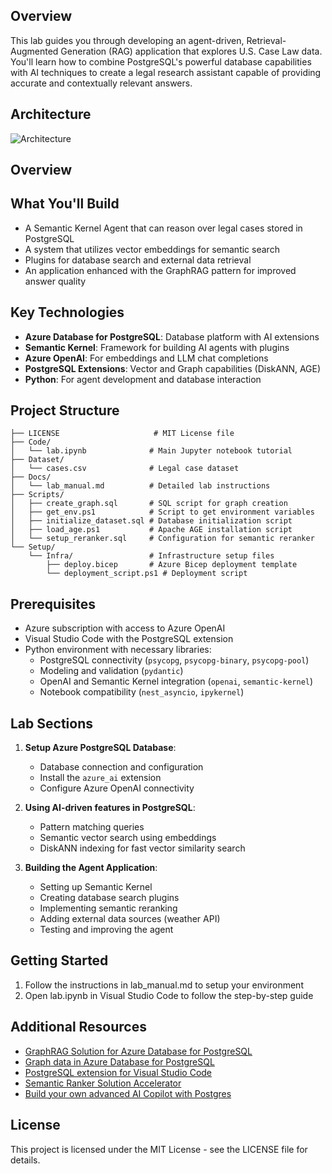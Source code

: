 ## Overview

This lab guides you through developing an agent-driven, Retrieval-Augmented Generation (RAG) application that explores U.S. Case Law data. You'll learn how to combine PostgreSQL's powerful database capabilities with AI techniques to create a legal research assistant capable of providing accurate and contextually relevant answers.

## Architecture

![Architecture](./Docs/image/arch.png "Architecture")

## Overview

## What You'll Build

- A Semantic Kernel Agent that can reason over legal cases stored in PostgreSQL
- A system that utilizes vector embeddings for semantic search
- Plugins for database search and external data retrieval 
- An application enhanced with the GraphRAG pattern for improved answer quality

## Key Technologies

- **Azure Database for PostgreSQL**: Database platform with AI extensions
- **Semantic Kernel**: Framework for building AI agents with plugins
- **Azure OpenAI**: For embeddings and LLM chat completions
- **PostgreSQL Extensions**: Vector and Graph capabilities (DiskANN, AGE)
- **Python**: For agent development and database interaction

## Project Structure

```
├── LICENSE                     # MIT License file
├── Code/
│   └── lab.ipynb              # Main Jupyter notebook tutorial
├── Dataset/
│   └── cases.csv              # Legal case dataset
├── Docs/
│   └── lab_manual.md          # Detailed lab instructions
├── Scripts/
│   ├── create_graph.sql       # SQL script for graph creation
│   ├── get_env.ps1            # Script to get environment variables
│   ├── initialize_dataset.sql # Database initialization script
│   ├── load_age.ps1           # Apache AGE installation script
│   └── setup_reranker.sql     # Configuration for semantic reranker
└── Setup/
    └── Infra/                 # Infrastructure setup files
        ├── deploy.bicep       # Azure Bicep deployment template
        └── deployment_script.ps1 # Deployment script
```

## Prerequisites

- Azure subscription with access to Azure OpenAI
- Visual Studio Code with the PostgreSQL extension
- Python environment with necessary libraries:
  - PostgreSQL connectivity (`psycopg`, `psycopg-binary`, `psycopg-pool`)
  - Modeling and validation (`pydantic`)
  - OpenAI and Semantic Kernel integration (`openai`, `semantic-kernel`)
  - Notebook compatibility (`nest_asyncio`, `ipykernel`)

## Lab Sections

1. **Setup Azure PostgreSQL Database**:
   - Database connection and configuration
   - Install the `azure_ai` extension
   - Configure Azure OpenAI connectivity

2. **Using AI-driven features in PostgreSQL**:
   - Pattern matching queries
   - Semantic vector search using embeddings
   - DiskANN indexing for fast vector similarity search

3. **Building the Agent Application**:
   - Setting up Semantic Kernel
   - Creating database search plugins
   - Implementing semantic reranking
   - Adding external data sources (weather API)
   - Testing and improving the agent

## Getting Started

1. Follow the instructions in lab_manual.md to setup your environment
2. Open lab.ipynb in Visual Studio Code to follow the step-by-step guide

## Additional Resources

- [GraphRAG Solution for Azure Database for PostgreSQL](https://aka.ms/pg-graphrag)
- [Graph data in Azure Database for PostgreSQL](https://aka.ms/age-blog)
- [PostgreSQL extension for Visual Studio Code](https://marketplace.visualstudio.com/items?itemName=ms-ossdata.vscode-postgresql)
- [Semantic Ranker Solution Accelerator](https://aka.ms/semantic-ranker-solution-accelerator-pg-blog)
- [Build your own advanced AI Copilot with Postgres](http://aka.ms/pg-byoac-docs)

## License

This project is licensed under the MIT License - see the LICENSE file for details.